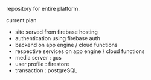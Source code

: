 repository for entire platform.

current plan
- site served from firebase hosting
- authentication using firebase auth
- backend on app engine / cloud functions
- respective services on app engine / cloud functions
- media server : gcs
- user profile : firestore
- transaction : postgreSQL